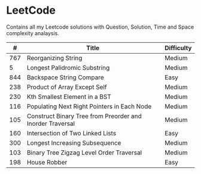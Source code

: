 # LeetCode
Contains all my Leetcode solutions with Question, Solution, Time and Space complexity analaysis.

| # | Title | Difficulty |
| --- | --- | --- |
| 767 | Reorganizing String | Medium |
| 5 | Longest Palidromic Substring| Medium |
| 844 | Backspace String Compare | Easy |
| 238 | Product of Array Except Self | Medium |
| 230 | Kth Smallest Element in a BST | Medium |
| 116 | Populating Next Right Pointers in Each Node | Medium |
| 105 | Construct Binary Tree from Preorder and Inorder Traversal | Medium |
| 160 | Intersection of Two Linked Lists| Easy |
| 300 | Longest Increasing Subsequence | Medium |
| 103 | Binary Tree Zigzag Level Order Traversal | Medium |
| 198 | House Robber | Easy |
